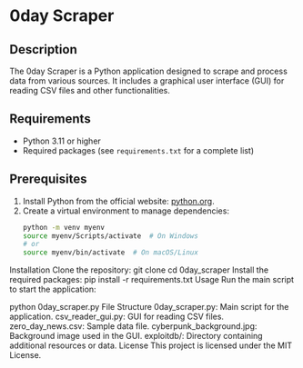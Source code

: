 # 0day Scraper

## Description
The 0day Scraper is a Python application designed to scrape and process data from various sources. It includes a graphical user interface (GUI) for reading CSV files and other functionalities.

## Requirements
- Python 3.11 or higher
- Required packages (see `requirements.txt` for a complete list)

## Prerequisites
1. Install Python from the official website: [python.org](https://www.python.org/downloads/).
2. Create a virtual environment to manage dependencies:
   ```bash
   python -m venv myenv
   source myenv/Scripts/activate  # On Windows
   # or
   source myenv/bin/activate  # On macOS/Linux
Installation
Clone the repository:
git clone <your-repo-url>
cd 0day_scraper
Install the required packages:
pip install -r requirements.txt
Usage
Run the main script to start the application:

python 0day_scraper.py
File Structure
0day_scraper.py: Main script for the application.
csv_reader_gui.py: GUI for reading CSV files.
zero_day_news.csv: Sample data file.
cyberpunk_background.jpg: Background image used in the GUI.
exploitdb/: Directory containing additional resources or data.
License
This project is licensed under the MIT License.
